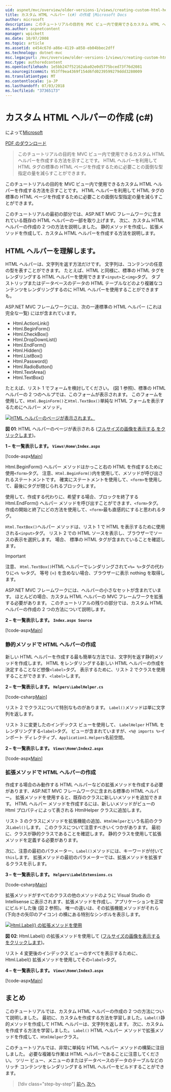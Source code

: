 ```yaml
---
uid: aspnet/mvc/overview/older-versions-1/views/creating-custom-html-helpers-cs
title: カスタム HTML ヘルパー (c#) の作成 |Microsoft Docs
author: microsoft
description: このチュートリアルの目的を MVC ビュー内で使用できるカスタム HTML ヘルパーを作成する方法を示すことです。 HTML ヘルパーを活用しています.
ms.author: aspnetcontent
manager: wpickett
ms.date: 10/07/2008
ms.topic: article
ms.assetid: e454c67d-a86e-4119-a858-eb04bbec2dff
ms.technology: dotnet-mvc
msc.legacyurl: /mvc/overview/older-versions-1/views/creating-custom-html-helpers-cs
msc.type: authoredcontent
ms.openlocfilehash: 1e5bb247f52162aba02e0d5775bced73f76d2081
ms.sourcegitcommit: 953ff9ea4369f154d6fd0239599279ddd3280009
ms.translationtype: MT
ms.contentlocale: ja-JP
ms.lasthandoff: 07/03/2018
ms.locfileid: "37365173"
---
```

<a name="creating-custom-html-helpers-c"></a>カスタム HTML ヘルパーの作成 (c#)
====================
によって[Microsoft](https://github.com/microsoft)

[PDF のダウンロード](http://download.microsoft.com/download/1/1/f/11f721aa-d749-4ed7-bb89-a681b68894e6/ASPNET_MVC_Tutorial_9_CS.pdf)

> このチュートリアルの目的を MVC ビュー内で使用できるカスタム HTML ヘルパーを作成する方法を示すことです。 HTML ヘルパーを利用して HTML タグの標準の HTML ページを作成するために必要ことの面倒な型指定の量を減らすことができます。


このチュートリアルの目的を MVC ビュー内で使用できるカスタム HTML ヘルパーを作成する方法を示すことです。 HTML ヘルパーを利用して HTML タグの標準の HTML ページを作成するために必要ことの面倒な型指定の量を減らすことができます。

このチュートリアルの最初の部分では、ASP.NET MVC フレームワークに含まれている既存の HTML ヘルパーの一部を取り上げます。 次に、カスタム HTML ヘルパーの作成の 2 つの方法を説明しました。 静的メソッドを作成し、拡張メソッドを作成して、カスタム HTML ヘルパーを作成する方法を説明します。

## <a name="understanding-html-helpers"></a>HTML ヘルパーを理解します。

HTML ヘルパーは、文字列を返す方法だけです。 文字列は、コンテンツの任意の型を表すことができます。 たとえば、HTML と同様に、標準の HTML タグをレンダリングする HTML ヘルパーを使用できます`<input>`と`<img>`タグ。 タブ ストリップまたはデータベースのデータの HTML テーブルなどのより複雑なコンテンツをレンダリングするのに HTML ヘルパーを使用することができますも。

ASP.NET MVC フレームワークには、次の一連標準の HTML ヘルパー (これは完全な一覧) にはが含まれています。

- Html.ActionLink()
- Html.BeginForm()
- Html.CheckBox()
- Html.DropDownList()
- Html.EndForm()
- Html.Hidden()
- Html.ListBox()
- Html.Password()
- Html.RadioButton()
- Html.TextArea()
- Html.TextBox()

たとえば、リスト 1 でフォームを検討してください。 (図 1 参照)、標準の HTML ヘルパーの 2 つのヘルプでは、このフォームが表示されます。 このフォームを使用して、`Html.BeginForm()`と`Html.TextBox()`単純な HTML フォームを表示するためにヘルパー メソッド。


[![HTML ヘルパーのページが表示されます。](creating-custom-html-helpers-cs/_static/image2.png)](creating-custom-html-helpers-cs/_static/image1.png)

**図 01**: HTML ヘルパーのページが表示される ([フルサイズの画像を表示する をクリックします](creating-custom-html-helpers-cs/_static/image3.png))。


**1 – を一覧表示します。 `Views\Home\Index.aspx`**

[!code-aspx[Main](creating-custom-html-helpers-cs/samples/sample1.aspx)]

Html.BeginForm() ヘルパー メソッドはかっこと右の HTML を作成するために使用`<form>`タグ。 注意、`Html.BeginForm()`内を使用して、メソッドが呼び出されるステートメントです。 確実にステートメントを使用して、`<form>`を使用して、最後にタグが閉じられるブロックします。

使用して、作成する代わりに、希望する場合、ブロックを終了する Html.EndForm() ヘルパー メソッドを呼び出すことができます、`<form>`タグ。 作成の開始と終了にどの方法を使用して、`<form>`最も直感的にすると思われるタグ。

`Html.TextBox()`ヘルパー メソッドは、リスト 1 で HTML を表示するために使用される`<input>`タグ。 リスト 2 での HTML ソースを表示し、ブラウザーでソースの表示を選択します。 場合、 標準の HTML タグが含まれていることを確認します。

> [!IMPORTANT]
> 注意、 `Html.TextBox()`HTML ヘルパーでレンダリングされて`<%= %>`タグの代わりに`<% %>`タグ。 等号 (=) を含めない場合、ブラウザーに表示 nothing を取得します。

ASP.NET MVC フレームワークには、ヘルパーの小さなセットが含まれています。 ほとんどの場合、カスタム HTML ヘルパーの MVC フレームワークを拡張する必要があります。 このチュートリアルの残りの部分では、カスタム HTML ヘルパーの作成の 2 つの方法について説明します。

**2 – を一覧表示します。 `Index.aspx Source`**

[!code-aspx[Main](creating-custom-html-helpers-cs/samples/sample2.aspx)]

### <a name="creating-html-helpers-with-static-methods"></a>静的メソッドで HTML ヘルパーの作成

新しい HTML ヘルパーを作成する最も簡単な方法では、文字列を返す静的メソッドを作成します。 HTML をレンダリングする新しい HTML ヘルパーの作成を決定することなど想像`<label>`タグ。 表示するために、リスト 2 でクラスを使用することができます、`<label>`します。

**2 – を一覧表示します。 `Helpers\LabelHelper.cs`**

[!code-csharp[Main](creating-custom-html-helpers-cs/samples/sample3.cs)]

リスト 2 でクラスについて特別なものがあります。 `Label()`メソッドは単に文字列を返します。

リスト 3 に変更したのインデックス ビューを使用して、 `LabelHelper` HTML をレンダリングする`<label>`タグ。 ビューが含まれていますが、`<%@ imports %>`インポート ディレクティブ、`Application1.Helpers`名前空間。

**2 – を一覧表示します。 `Views\Home\Index2.aspx`**

[!code-aspx[Main](creating-custom-html-helpers-cs/samples/sample4.aspx)]

### <a name="creating-html-helpers-with-extension-methods"></a>拡張メソッドで HTML ヘルパーの作成

作成する場合のみ動作する HTML ヘルパーなどの拡張メソッドを作成する必要があります、ASP.NET MVC フレームワークに含まれる標準の HTML ヘルパー。 拡張メソッドを使用すると、既存のクラスに新しいメソッドを追加できます。 HTML ヘルパー メソッドを作成するには、新しいメソッドがビューの Html プロパティによって表される HtmlHelper クラスに追加します。

リスト 3 のクラスにメソッドを拡張機能の追加、`HtmlHelper`という名前のクラス`Label()`します。 このクラスについて注意すべきいくつかがあります。 最初に、クラスが静的クラスであることを確認します。 静的クラスを使用して拡張メソッドを定義する必要があります。

次に、注意の最初のパラメーター、`Label()`メソッドには、キーワードが付いて`this`します。 拡張メソッドの最初のパラメーターでは、拡張メソッドを拡張するクラスを示します。

**3 – を一覧表示します。 `Helpers\LabelExtensions.cs`**

[!code-csharp[Main](creating-custom-html-helpers-cs/samples/sample5.cs)]

拡張メソッドがすべてのクラスの他のメソッドのように Visual Studio の Intellisense に表示されます、拡張メソッドを作成し、アプリケーションを正常にビルドした後 (図 2 参照)。 唯一の違いは、その拡張機能メソッドがそれら (下向きの矢印のアイコン) の横にある特別なシンボルを表示します。


[![Html.Label() の拡張メソッドを使用](creating-custom-html-helpers-cs/_static/image5.png)](creating-custom-html-helpers-cs/_static/image4.png)

**図 02**: Html.Label() の拡張メソッドを使用して ([フルサイズの画像を表示する をクリックします](creating-custom-html-helpers-cs/_static/image6.png))。


リスト 4 変更後のインデックス ビューのすべてを表示するために、Html.Label() 拡張メソッドを使用してその`<label>`タグ。

**4 – を一覧表示します。 `Views\Home\Index3.aspx`**

[!code-aspx[Main](creating-custom-html-helpers-cs/samples/sample6.aspx)]

## <a name="summary"></a>まとめ

このチュートリアルでは、カスタム HTML ヘルパーの作成の 2 つの方法について説明しました。 最初に、カスタムを作成する方法を学習しました。`Label()`静的メソッドを作成して HTML ヘルパーは、文字列を返します。 次に、カスタムを作成する方法を学習しました。 `Label()` HTML ヘルパー メソッドで拡張メソッドを作成して、`HtmlHelper`クラス。

このチュートリアルでは、非常に単純な HTML ヘルパー メソッドの構築に注目しました。 必要な複雑な作業は HTML ヘルパーであることに注意してください。 ツリー ビュー、メニューのまたはデータベースのデータのテーブルなどのリッチ コンテンツをレンダリングする HTML ヘルパーをビルドすることができます。

> [!div class="step-by-step"]
> [前へ](asp-net-mvc-views-overview-cs.md)
> [次へ](using-the-tagbuilder-class-to-build-html-helpers-cs.md)

